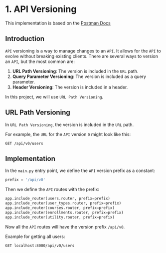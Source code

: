 # 1. API Versioning

This implementation is based on the [Postman Docs](https://www.postman.com/api-platform/api-versioning/)

## Introduction

`API` versioning is a way to manage changes to an `API`.
It allows for the `API` to evolve without breaking existing clients.
There are several ways to version an `API`, but the most common are:

1. **URL Path Versioning**: The version is included in the `URL` path.
2. **Query Parameter Versioning**: The version is included as a query parameter.
3. **Header Versioning**: The version is included in a header.

In this project, we will use `URL Path Versioning`.

## URL Path Versioning

In `URL Path Versioning`, the version is included in the `URL` path.

For example, the `URL` for the `API` version `0` might look like this:

```http
GET /api/v0/users
```

## Implementation

In the `main.py` entry point, we define the `API` version prefix as a constant:

```Python
prefix = '/api/v0'
```

Then we define the `API` routes with the prefix:

```Python
app.include_router(users.router, prefix=prefix)
app.include_router(user_types.router, prefix=prefix)
app.include_router(courses.router, prefix=prefix)
app.include_router(enrollments.router, prefix=prefix)
app.include_router(utility.router, prefix=prefix)
```

Now all the `API` routes will have the version prefix `/api/v0`.

Example for getting all users:

```http
GET localhost:8000/api/v0/users
```